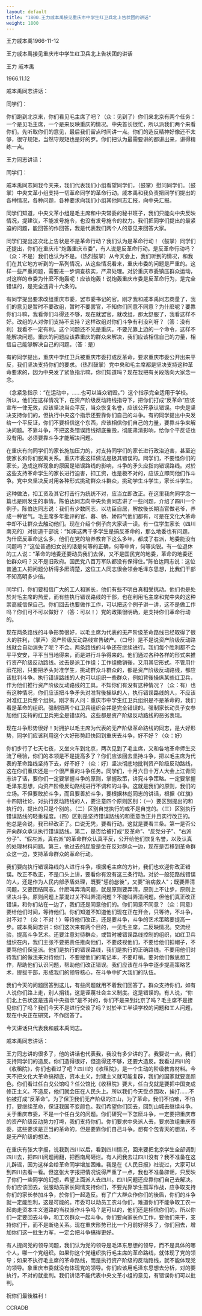 ```yaml
---
layout: default
title: "1800.王力戚本禹接见重庆市中学生红卫兵北上告状团的讲话"
weight: 1800
---
```


王力戚本禹1966-11-12

王力戚本禹接见重庆市中学生红卫兵北上告状团的讲话

王力 戚本禹

1966.11.12

戚本禹同志讲话：

同学们：

你们跑到北京来，你们看见毛主席了吧？（众：见到了）你们来北京有两个任务：一个是见毛主席，一个是来反映重庆的情况。中央首长很忙，所以派我们两个来看你们。先听取你们的意见，最后我们留点时间讲一点。你们的造反精神好像还不太够，很守规矩，当然守规矩也是好的罗。你们把认为最需要讲的都讲出来，讲得精练一点。

王力同志讲话：

同学们：

戚本禹同志同我今天来，我们代表我们小组看望同学们，（鼓掌）慰问同学们。（鼓掌）中央文革小组支持一切革命同学的革命行动。戚本禹和我负责把同学们提出的各种情况，各种问题，各种要求向我们小组其他同志汇报，向中央汇报。

同学们知道，中央文革小组是毛主席和中央常委的秘书班子，我们只能向中央反映情况，提建议，不能发号施令，也没有发号施令的权力。我们把同学们提出的最紧迫的问题，能回答的作回答，我是代表我们两个人的意见来回答大家。

同学们提出这次北上告状是不是革命行动？我们认为是革命行动！（鼓掌）同学们还提出，你们在重庆市“炮轰重庆市委”，有人说是反革命行动。是反革命行动吗？（众：不是）我们也认为不是。（热烈鼓掌）从今天会上，我们听到的情况，和我们在其它地方听到的一系列情况，从这些情况看来，重庆市委的问题是严重的。这样一些严重问题，需要进一步调查核实，严肃处理。对於重庆市委镇压群众运动，对这样的市委为什麽不炮轰呢！应该炮轰！说炮轰重庆市委是反革命行为，是完全错误的，是完全违背十六条的。

有同学提出要求改组重庆市委，罢市委书记的官。刚才我和戚本禹同志商量了，我们的意见是暂时不要改组，暂时不要罢官，不知你们同意不同意？为什麽呢？要靠你们斗嘛，我看你们斗得还不够，现在就罢官，就改组，那太舒服了，我看这样不好。改组的人对你们支持不支持？这样改组对你们斗争有利没利呀？（答：没有利）我看不一定有利。这个问题还不光是重庆。不要光靠上边的一个命令，这样不能解决问题。重庆的问题应该靠重庆的群众来解决，我们应该相信自己的力量，相信自己能够解决自己的问题。（答：是）

有的同学提出，重庆中学红卫兵被重庆市委打成反革命，要求重庆市委公开出来平反，我们坚决支持你们的要求。（热烈鼓掌）党中央和毛主席都是坚决支持这种革命要求的，因为中央发了紧急指示嘛，你们知道吗？现在我把有关段落向大家念一念。

（念紧急指示：“在运动中，……也可以当众销毁。”）这个指示完全适用于学校。所以，他们在这样情况下，在资产阶级反动路线指导下，把你们打成“反革命”应该宣布一律无效，应该坚决当众平反，当众恢复名誉，应该公开承认错误。中央是坚决支持你们的，但执行中央这个指示还要靠你们自己的斗争。有的同学提出中央发给一个平反证，你们不要相信这个东西，应该相信你们自己的力量，要靠斗争来解决问题。不靠斗争，不把这条错误路线彻底摧毁，彻底肃清影响，给你个平反证也没有用。必须要靠斗争才能解决问题。

在重庆有向同学们的家长施加压力的，对支持同学们的家长进行政治迫害，甚至迫使家长和你们脱离关系。重庆市委这样做法是极其错误的。同学们，不要怪你们的家长，造成这样现象的原因是错误路线的影响，斗争的矛头应指向错误路线。对於这些支持革命学生的家长进行迫害，扣工资，也是极不对的，应该立即同他们作斗争。党中央坚决反对用各种形式挑动群众斗群众，挑动学生斗学生，家长斗学生。

这种做法，扣工资及其它打击行为统统不对，应当立即改正。在这里我向同学念一篇也是刚发生的事情。陈伯达同志向中央负责同志讲了一些问题，介绍了四川一个例子。陈伯达同志说：我们有少数同志，以功臣自居，解放後长期当官做老爷，养成一种官气。毛主席多年批评的官、暮、骄、娇四气他们都有，可是在文化大革命中却不让群众去触动他们。现在介绍个例子向大家读一读。有一位学生家长（四川南充的）对街道干部说：“如果这两千多学生是搞反革命的，那么地委也有问题。为什麽反革命这么多，他们在党的培养教育下这么多年，都成了右派，地委能没有问题吗？”这位普通妇女说的话是何等的正确，何等中肯，何等尖锐。有一位退休的工人说：“革命的地委还要动员我们去保，又不是国民党的地委，革命的地委还怕群众吗？又不是旧政府。国民党八百万军队都没有保得住。”陈伯达同志说：这位普通工人把问题分析得多麽清楚，这位工人同志很会领会毛泽东思想，比我们干部不知高明多少倍。

同学们，你们要相信广大的工人和家长，他们有些不明白真相受挑动。他们也是处於对毛主席的热爱，而有些执行错误路线的干部，也在利用毛主席和党中央的这种崇高威信保自己。你们回去也要做作工作，可以把这个例子讲一讲，这不是做工作吗？你们可不可以做好？（答：可以！）党的政策很明确，是支持你们革命行动的。

现在两条路线的斗争形势很好，以毛主席为代表的无产阶级革命路线已经取得了很大的胜利，（掌声）资产阶级反动路线宣告破产。（口号）是不是说资产阶级反动路线就会自动消失了呢？不会。两条路线的斗争还在继续进行。我们每个胜利都不会平平安安，平平当当地得来，而是进行斗争得来的。他们通过各种各样的形式来推行资产阶级反动路线。过去是派工作组；工作组撤销後，又用其它形式。不管用什麽花招，只要把矛头对准学生，挑动群众斗群众的，都是资产阶级反动路线，都应该批判斗争。执行错误路线的人也可以组织一些群众，例如背後操纵某些红卫兵，作为他们推行资产阶级反动路线的工具。不知你们有没有这种情况？（众：有）也有这种情况，你们应该把斗争矛头对准背後操纵的人，执行错误路线的人，不应该对准红卫兵整个组织。刚才有人问：重庆市中学生红卫兵组织是不是革命的，我们看是革命的组织。强制把两个红卫兵组织合并是完全错误的。强制家长动员子女参加他们支持的红卫兵完全是错误的。这些都是资产阶级反动路线的恶劣表现。

现在斗争形势很好！对拥护以毛主席为代表的无产阶级革命路线的同志，是大好形势，同学们应该利用这个大好形势赶快回到重庆去斗争，好不好？（众：好）

你们步行了七天七夜，又坐火车到北京，两次见到了毛主席，又和各地革命师生交流了经验，你们的本领是不是提高多了？你们应该回去坚持斗争，把以毛主席为代表的革命路线坚持下去，好不好？（众：好）坚决彻底地批判资产阶级反动路线，这在你们重庆还是一个很严重的斗争任务。同学们，十月六日十万人大会上江青同志讲了话，要你们一定要掌握斗争的原则，掌握政策，讲究斗争策略。一定要掌握毛泽东思想，向资产阶级反动路线进行不调和的斗争。这就是我们的原则，我们的立场。不但要敢於斗争，而且要善於斗争，要根据林彪同志的讲话，根据《红旗》十四期社论，对执行反动路线的人，要注意四个原则区别：（一）要区别提出的和执行的，提出的只是个别的。（二）区别自觉执行的或不是自觉的。（三）区别执行错误路线的轻重程度。（四）区别是坚持错误路线的和愿意改正并且实行改正的。他总是会说，我已经改正了。口说无凭，要看行动。这就是要看三条。第一是否公开向群众承认执行错误路线。第二，是否给被打成“反革命”、“反党分子”、“右派分子”、“假左派，真右派”的革命群众认真平反，公开给他们恢复名誉，以及认真的处理材料问题。第三，他过去的屁股是坐在反对群众一边，现在是否移到革命群众这一边，支持革命群众的革命行动。

我们要向执行错误路线的人进行斗争，根据毛主席的方针，我们也欢迎你改正错误。改正不改正，不是口头上讲，要看你有没有这三条行动。对於一般犯路线错误的人，还是作为人民内部矛盾处理，既要"惩前毖後"，又要"治病救人"；既要弄清问题，又要团结同志。什麽叫弄清问题，就是原则要弄清，原则上不让步，原则上坚决斗争。原则问题上蒙混过关不叫弄清问题？不能叫弄清问题。但他们真正改正错误，和你们站在一边了，我们还是同意他们的。你们同意不同意？（众：同意）要给他们时间，等待他们。你们知道不知道他们现在正在开会，只等待，不斗争，对不对？（众：不对！）等待他们改正，还是要斗争，斗争的艺术策略要提高一步。戚本禹同志讲：你们这次来有两个目的，一见毛主席，二反映情况。交流经验，提高斗争艺术。还要注意对待群众，或暂时被错误路线控制的组织，如红卫兵组织在内，我们主张不要把责任推向他们，不要歧视他们，不要给他们扣帽子，不要骂他们保皇派。他们是执行的错误路线，我们是执行的正确路线。不要用他们对待我们的做法来对待他们，不要搜他们的笔记本，不要盯梢。要对他们做思想工作，帮助他们认识问题，帮助他们改正错误。我们应该在斗争中逐步提高策略艺术，提拔干部，形成我们的领导核心，在斗争中扩大我们的队伍。

我们今天的问题回答到这儿，有些问题就用不着我们回答了。群众支持你们，如有人说你们路上走，别人捐钱，这是诬蔑社会主义制度。这是错误的。有人说，“你们北上告状这是违背中央指示”是不对的，你们不是来到北京了吗？毛主席不是接见你们了吗？我们今天不是进行交谈了吗？对於半工半读学校的问题和工人问题，现在中央正在研究，不作回答了。

今天讲话只代表我和戚本禹同志。

戚本禹同志讲话：

王力同志讲的很多了，他的讲话也代表我，我没有多少讲的了。我要说一点，我们支持同学们的造反。你们造得很好，但造得还不够，还要大造反。我看过四川的《收租院》，你们也看过了吧？四川的《收租院》，是一个生动的阶级教育材料。今天不把文化大革命搞彻底，资本主义，封建主义就可能复辟，我们的国家就要变颜色。你们看过任白戈公馆吗？任公馆比《收租院》要大，任白戈就是要把中国变成修正主义。不造反，他们就会压在人民头上。所以我们今天受点围攻，挨打……不怕被打成“反革命”。为了保卫我们无产阶级的江山，为了革命。我们不怕难，不怕打，要继续革命，保证我国不变颜色。我们希望你们回去，回到山城去继续斗争。关于重庆市委，不是一个任白戈的问题。你们研究一下怎麽斗争，一定要把重庆市的资产阶级反动势力打垮，我们支持你们。你们要求中央派人去，要求改组重庆市委，这些要求是正当的革命的，但是要靠你们自己斗争。想有个包青天的想法，不是无产阶级的想法。

在重庆有张大字报，说我到四川以后，看到四川情况，回来要把北京学生全部调到四川去，把四川问题闹翻，把西南局砸烂。有人问我去过四川没有？我不准备在这儿辟谣，因为这样会给革命同学增加困难。我是在《人民日报》社说过，大家可以到四川去看一看。但这张大字报把情况说得严重了一点，我也不准备辟谣，只反映了你们一些同学的幻想，希望上面派人去四川。四川问题还应靠你们自己去解决。你们应该回去，说服动员家长同情支持你们，不要光靠学生孤军作战，应争取支持你们的家长参加斗争，於你们一起造反。有了广大群众作你们的後盾，你们的斗争就一定能胜利，这是可能的。市委可以动员工农斗你们，难道你们不能争取工农一起向走资本主义道路的当权派作斗争吗？是可以的，他们还是相信你们的。所以你们一定要回去斗争，和工农群众一起斗争。你们要向家长作工作，要他们来干，支持你们干，而不是断绝关系。现在重庆形势已比一个月前好得多了，你们回去，增加你们这一批生力军，一定会把斗争搞得更好。

有人提问党的领导问题，我们认为党的领导是毛泽东思想的领导，而不是具体的哪个人，哪一个党组织。如果你这个党组织执行毛主席的革命路线，就体现了党的领导；如果不执行毛主席的革命路线，而是执行资产阶级的反动路线，就不能体现党的领导。象重庆市委就没有体现党的领导。你们应该用毛泽东思想去分析，对的要执行，不对的就批判。我们讲话不能代表中央文革小组的意见，有错误你们可以批判。

祝你们最後胜利！

CCRADB

